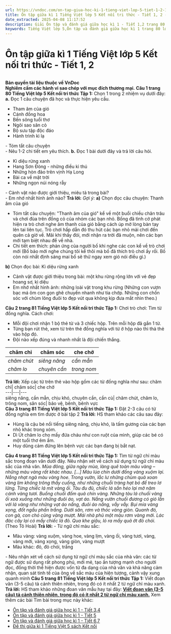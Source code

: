 ```yaml
---
url: https://vndoc.com/on-tap-giua-hoc-ki-1-tieng-viet-lop-5-tiet-1-2-133534
title: Ôn tập giữa kì 1 Tiếng Việt lớp 5 Kết nối tri thức - Tiết 1, 2 - VnDoc.com
date_extracted: 2025-04-08 11:17:52
description: Giải Ôn tập và đánh giá giữa học kì 1 - Tiết 1,2 trang 80 lớp 5 Tập 1 Kết nối tri thức gồm các phần hướng dẫn giải chi tiết, đầy đủ nhất chỉ có trên VnDoc. Mời các bạn tham khảo.
keywords: Tiếng Việt lớp 5,Ôn tập và đánh giá giữa học kì 1 trang 80 lớp 5 Tập 1 Kết nối tri thức,Tiếng Việt lớp 5 trang 80 Tập 1 Kết nối tri thức,ôn tập giữa học kì 1,ôn tập giữa học kì 1 lớp 5 tiếng việt,Ôn tập giữa học kì 1 Tiếng Việt lớp 5,ôn tập giữa học kì 1 tiếng việt lớp 5 Kết nối tri thức,Tiếng Việt lớp 5 Tập 1 trang 80 Kết nối tri thức,Tiếng Việt lớp 5 Kết nối tri thức,Tiếng Việt lớp 5 Tập 1,sgk Tiếng Việt lớp 5
---
```


# Ôn tập giữa kì 1 Tiếng Việt lớp 5 Kết nối tri thức - Tiết 1, 2
## 
**Bản quyền tài liệu thuộc về VnDoc**  
**Nghiêm cấm các hành vi sao chép với mục đích thương mại.**
**Câu 1 trang 80 Tiếng Việt lớp 5 Kết nối tri thức Tập 1:** Chọn 1 trong 2 nhiệm vụ dưới đây:
**a.** Đọc 1 câu chuyện đã học và thực hiện yêu cầu.
  * Tham âm của gió
  * Cánh đồng hoa
  * Bến sông tuổi thơ
  * Ngôi sao sân cỏ
  * Bộ sưu tập độc đáo
  * Hành trình kì lạ

\- Tóm tắt câu chuyện  
\- Nêu 1-2 chi tiết em yêu thích.
**b.** Đọc 1 bài dưới đây và trả lời câu hỏi.
  * Kì diệu rừng xanh
  * Hang Sơn Đòng - những điều kì thú
  * Những hòn đảo trên vịnh Hạ Long
  * Bài ca về mặt trời
  * Những ngọn núi nóng rẫy

\- Cảnh vật nào được giới thiệu, miêu tả trong bài?  
\- Em nhớ nhất hình ảnh nào?
**Trả lời:**
_Gợi ý:_
**a\)** Chọn đọc câu chuyện: Thanh âm của gió
  * Tóm tắt câu chuyện: "Thanh âm của gió" kể về một buổi chiều chăn trâu và chơi đùa trên đồng cỏ của nhóm các bạn nhỏ. Bống đã tình cờ phát hiện ra trò chơi nghe âm thanh của gió bằng cách úp mở lòng bàn tay lên tai liên tục. Trò chơi hấp dẫn đó thu hút các bạn nhỏ mải chơi đến quên cả giờ về. Mãi khi thấy đói, mới nhận ra trời đã muộn, nên các bạn mới tạm biệt nhau để về nhà.
  * Chi tiết em thích: phản ứng của người bố khi nghe các con kể về trò chơi mới \(Bố bảo mới nghe chúng tôi kể thôi mà bố đã thích trò chơi ấy rồi. Bố còn nói nhất định sáng mai bố sẽ thử ngay xem gió nói điều gì.\)

**b\)** Chọn đọc bài: Kì diệu rừng xanh
  * Cảnh vật được giới thiệu trong bài: một khu rừng rộng lớn với vẻ đẹp hoang sơ, kì diệu
  * Em nhớ nhất hình ảnh: những loài vật trong khu rừng \(Những con vượn bạc má ôm con gọn ghẽ chuyền nhanh như tia chớp. Những con chồn sóc với chùm lông đuôi to đẹp vút qua không kịp đưa mắt nhìn theo.\)

**Câu 2 trang 81 Tiếng Việt lớp 5 Kết nối tri thức Tập 1:** Chơi trò chơi: Tìm từ đồng nghĩa.
Cách chơi:
  * Mỗi đội chơi nhận 1 bộ thẻ từ và 3 chiếc hộp. Trên mỗi hộp đã gắn 1 từ.
  * Từng bạn rút thẻ, xem từ trên thẻ đồng nghĩa với từ ở hộp nào thì thả thẻ vào hộp đó.
  * Đội nào xếp đúng và nhanh nhất là đội chiến thắng.

**chăm chỉ**| **chăm sóc**| **che chở**  
---|---|---  
 _chăm chút_|  _siêng năng_|  _cần mẫn_|  _chịu khó_|  _bảo vệ_|  _bênh_  
 _chăm lo_|  _chuyên cần_|  _trong nom_|  _bênh vực_|  _săn sóc_|  _cần cù_  
**Trả lời:**
Xếp các từ trên thẻ vào hộp gồm các từ đồng nghĩa như sau:
chăm chỉ| chăm sóc| che chở  
---|---|---  
siêng năng, cần mẫn, chịu khó, chuyên cần, cần cù| chăm chút, chăm lo, trông nom, săn sóc| bảo vệ, bênh, bênh vực  
**Câu 3 trang 81 Tiếng Việt lớp 5 Kết nối tri thức Tập 1:** Đặt 2-3 câu có từ đồng nghĩa em tìm được ở bài tập 2
**Trả lời:**
HS tham khảo các câu sau đây:
  * Hùng là cậu bé nổi tiếng siêng năng, chịu khó, là tấm gương của các bạn nhỏ khác trong xóm.
  * Dì Út chăm lo cho mấy đứa cháu như con ruột của mình, giúp các bé có một tuổi thơ êm ấm.
  * Huy dũng cảm đứng lên bệnh vực các bạn đang bị bắt nạt.

**Câu 4 trang 81 Tiếng Việt lớp 5 Kết nối tri thức Tập 1:** Tìm từ ngữ chỉ màu sắc trong đoạn văn dưới đây. Nêu nhận xét về cách sử dụng từ ngữ chỉ màu sắc của nhà văn.
_Mùa đông, giữa ngày mùa, làng quê toàn màu vàng – những màu vàng rất khác nhau._
_\[...\] Màu lúa chín dưới đồng vàng xuộm lại. Nắng nhạt ngả màu vàng hoe. Trong vườn, lắc lư những chùm quả xoan vàng lịm không trông thấy cuống, như những chuỗi tràng hạt bỏ để treo lơ lửng. Từng chiếc lá mít vàng ối. Tàu đu đủ, chiếc lá sắn héo lại mở năm cánh vàng tươi. Buồng chuối đốm quả chín vàng. Những tàu lá chuối vàng ối xoà xuống như những đuôi áo, vạt áo. Nắng vườn chuối đương có gió lần với lá vàng như những vạt áo nắng, đuôi áo nắng, vẫy vẫy. Bụi mía vàng xọng, đốt ngầu phấn trắng. Dưới sân, rơm và thóc vàng giòn. Quanh đó, con gà, con chó cũng vàng mượt. Mái nhà phủ một màu rơm vàng mới. Lác đác cây lại có mấy chiếc lá đỏ. Qua khe giậu, ló ra mấy quả ớt đỏ chói._
\(Theo Tô Hoài\)
**Trả lời:**
\- Từ ngữ chỉ màu sắc:
  * Màu vàng: vàng xuộm, vàng hoe, vàng lịm, vàng ối, vàng tươi, vàng, vàng mới, vàng xọng, vàng giòn, vàng mượt
  * Màu khác: đỏ, đỏ chói, trắng

\- Nêu nhận xét về cách sử dụng từ ngữ chỉ màu sắc của nhà văn: các từ ngữ được sử dụng rất phong phú, mới mẻ, tạo ấn tượng mạnh cho người đọc, đồng thời thể hiện được vốn từ đa dạng của nhà văn và khả năng cảm nhận, quan sát tinh tế của ông về sắc màu của hiện tượng, cảnh vậy xung quanh mình
**Câu 5 trang 81 Tiếng Việt lớp 5 Kết nối tri thức Tập 1:** Viết đoạn văn \(3-5 câu\) tả cảnh thiên nhiên, trong đó có ít nhất 2 từ ngữ chỉ màu xanh.
**Trả lời:**
HS tham khảo những đoan văn mẫu hay tại đây: [**Viết đoạn văn \(3-5 câu\) tả cảnh thiên nhiên, trong đó có ít nhất 2 từ ngữ chỉ màu xanh.**](<https://vndoc.com/viet-doan-van-3-5-cau-ta-canh-thien-nhien-trong-do-co-it-nhat-2-tu-ngu-chi-mau-xanh-330448>)
Xem thêm các bài Tìm bài trong mục này khác:
  * [Ôn tập và đánh giá giữa học kì 1 - Tiết 3,4](</on-tap-giua-hoc-ki-1-tieng-viet-lop-5-tiet-3-4-133541>)
  * [Ôn tập và đánh giá giữa học kì 1 - Tiết 5](</on-tap-giua-hoc-ki-1-tieng-viet-lop-5-tiet-5-6-133664>)
  * [Ôn tập và đánh giá giữa học kì 1 - Tiết 6,7](</tieng-viet-lop-5-trang-85-tap-1-ket-noi-tri-thuc-319770>)
  * [Đề thi giữa kì 1 Tiếng Việt 5 sách Kết nối](</de-thi-giua-ki-1-lop-5-mon-tieng-viet>)

